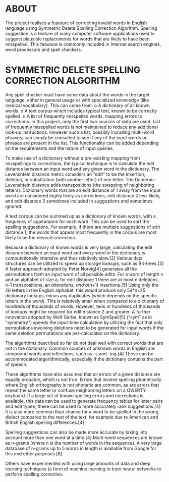 # ABOUT
The project realises a feauture of correcting invalid words in English language using Symmetric Delete Spelling Correction Algorithm. Spelling suggestion is a feature of many computer software applications used to suggest plausible replacements for words that are likely to have been misspelled. This feauture is commonly included in Internet search engines, word processors and spell checkers. 

# SYMMETRIC DELETE SPELLING CORRECTION ALGORITHM
Any spell checker must have some data about the words in the target language, either in general usage or with specialized knowledge (like medical vocabulary). This can come from:
  o  A dictionary of all known words.
  o  A text corpus which includes typical text, known to be correctly spelled.
  o  A list of frequently misspelled words, mapping errors to corrections.
In this project, only the first two sources of data are used. List of frequently misspelled words is not maintained to reduce any additional look-up instructions.
However such a list, possibly including multi-word phrases, can simply be consulted to see if any of the input words or phrases are present in the list. This functionality can be added depending on the requirements and the nature of input queries.

To make use of a dictionary without a pre-existing mapping from misspellings to corrections, the typical technique is to calculate the edit distance between an input word and any given word in the dictionary. The Levenshtein distance metric considers an "edit" to be the insertion, deletion, or substitution (with another letter) of one letter. The Damerau–Levenshtein distance adds transpositions (the swapping of neighboring letters). Dictionary words that are an edit distance of 1 away from the input word are considered highly likely as corrections, edit distance 2 less likely, and edit distance 3 sometimes included in suggestions and sometimes ignored.

A text corpus can be summed up as a dictionary of known words, with a frequency of appearance for each word. This can be used to sort the spelling suggestions. For example, if there are multiple suggestions of edit distance 1, the words that appear most frequently in the corpus are most likely to be the desired correction.

Because a dictionary of known words is very large, calculating the edit distance between an input word and every word in the dictionary is computationally intensive and thus relatively slow.[2] Various data structures can be utilized to speed up storage lookups, such as BK-trees.[3] A faster approach adopted by Peter Norvig[4] generates all the permutations from an input word of all possible edits. For a word of length n and an alphabet of size a, for edit distance 1 there are at most n deletions, n-1 transpositions, a*n alterations, and a*(n+1) insertions.[5] Using only the 26 letters in the English alphabet, this would produce only 54*n+25 dictionary lookups, minus any duplicates (which depends on the specific letters in the word). This is relatively small when compared to a dictionary of hundreds of thousands of words. However, tens or hundreds of thousands of lookups might be required for edit distance 2 and greater. A further innovation adopted by Wolf Garbe, known as SymSpell[5] ("sym" as in "symmetry") speeds the input-time calculation by utilizing the fact that only permutations involving deletions need to be generated for input words if the same deletion permutations are per-calculated on the dictionary.

The algorithms described so far do not deal well with correct words that are not in the dictionary. Common sources of unknown words in English are compound words and inflections, such as -s and -ing.[4] These can be accommodated algorithmically, especially if the dictionary contains the part of speech.

These algorithms have also assumed that all errors of a given distance are equally probable, which is not true. Errors that involve spelling phonetically where English orthography is not phonetic are common, as are errors that repeat the same letter or confuse neighboring letters on a QWERTY keyboard. If a large set of known spelling errors and corrections is available, this data can be used to generate frequency tables for letter pairs and edit types; these can be used to more accurately rank suggestions.[4] It is also more common than chance for a word to be spelled in the wrong dialect compared to the rest of the text, for example due to American and British English spelling differences.[4]

Spelling suggestions can also be made more accurate by taking into account more than one word at a time.[4] Multi-word sequences are known as n-grams (where n is the number of words in the sequence). A very large database of n-grams up to 5 words in length is available from Google for this and other purposes.[6]

Others have experimented with using large amounts of data and deep learning techniques (a form of machine learning to train neural networks to perform spelling correction.
